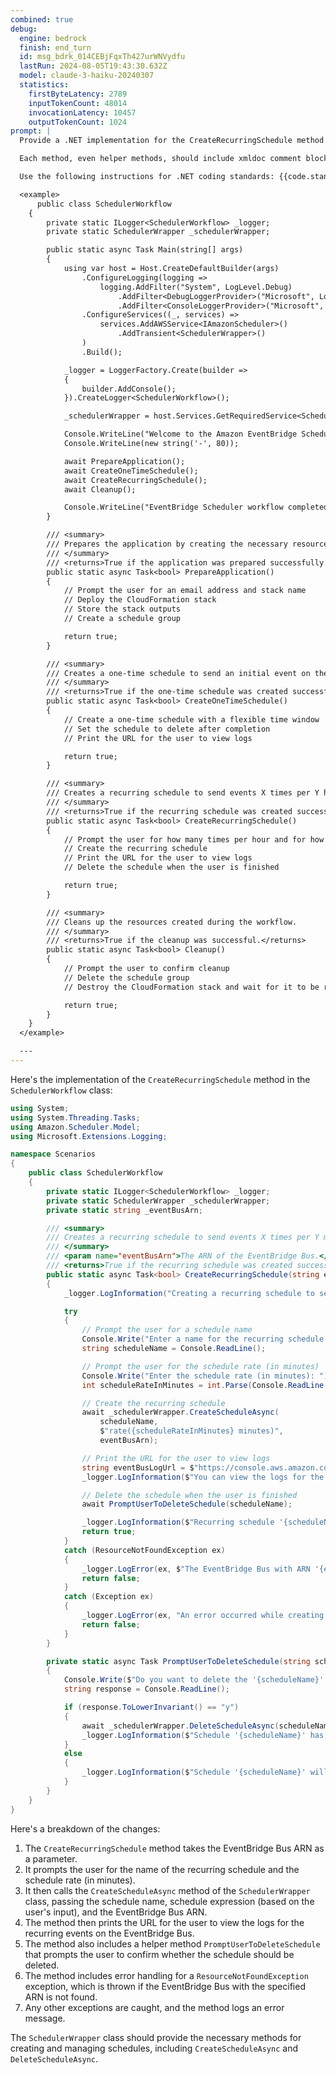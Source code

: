 ```yaml
---
combined: true
debug:
  engine: bedrock
  finish: end_turn
  id: msg_bdrk_014CEBjFqxTh427urWNVydfu
  lastRun: 2024-08-05T19:43:30.632Z
  model: claude-3-haiku-20240307
  statistics:
    firstByteLatency: 2789
    inputTokenCount: 48014
    invocationLatency: 10457
    outputTokenCount: 1024
prompt: |
  Provide a .NET implementation for the CreateRecurringSchedule method in the SchedulerWorkflow class given below. Use the service wrapper methods in SchedulerWrapper for the service calls. Prompt the user for the schedule name, and for the rate (in minutes) for repeating the schedule. Catch a ResourceNotFoundException if the eventBus is not found.

  Each method, even helper methods, should include xmldoc comment blocks for summary, parameters, and outputs.

  Use the following instructions for .NET coding standards: {{code.standards}} 

  <example>
      public class SchedulerWorkflow
    {
        private static ILogger<SchedulerWorkflow> _logger;
        private static SchedulerWrapper _schedulerWrapper;

        public static async Task Main(string[] args)
        {
            using var host = Host.CreateDefaultBuilder(args)
                .ConfigureLogging(logging =>
                    logging.AddFilter("System", LogLevel.Debug)
                        .AddFilter<DebugLoggerProvider>("Microsoft", LogLevel.Information)
                        .AddFilter<ConsoleLoggerProvider>("Microsoft", LogLevel.Trace))
                .ConfigureServices((_, services) =>
                    services.AddAWSService<IAmazonScheduler>()
                        .AddTransient<SchedulerWrapper>()
                )
                .Build();

            _logger = LoggerFactory.Create(builder =>
            {
                builder.AddConsole();
            }).CreateLogger<SchedulerWorkflow>();

            _schedulerWrapper = host.Services.GetRequiredService<SchedulerWrapper>();

            Console.WriteLine("Welcome to the Amazon EventBridge Scheduler Workflow!");
            Console.WriteLine(new string('-', 80));

            await PrepareApplication();
            await CreateOneTimeSchedule();
            await CreateRecurringSchedule();
            await Cleanup();

            Console.WriteLine("EventBridge Scheduler workflow completed.");
        }

        /// <summary>
        /// Prepares the application by creating the necessary resources.
        /// </summary>
        /// <returns>True if the application was prepared successfully.</returns>
        public static async Task<bool> PrepareApplication()
        {
            // Prompt the user for an email address and stack name
            // Deploy the CloudFormation stack
            // Store the stack outputs
            // Create a schedule group

            return true;
        }

        /// <summary>
        /// Creates a one-time schedule to send an initial event on the new EventBus.
        /// </summary>
        /// <returns>True if the one-time schedule was created successfully.</returns>
        public static async Task<bool> CreateOneTimeSchedule()
        {
            // Create a one-time schedule with a flexible time window
            // Set the schedule to delete after completion
            // Print the URL for the user to view logs

            return true;
        }

        /// <summary>
        /// Creates a recurring schedule to send events X times per Y hours.
        /// </summary>
        /// <returns>True if the recurring schedule was created successfully.</returns>
        public static async Task<bool> CreateRecurringSchedule()
        {
            // Prompt the user for how many times per hour and for how many hours
            // Create the recurring schedule
            // Print the URL for the user to view logs
            // Delete the schedule when the user is finished

            return true;
        }

        /// <summary>
        /// Cleans up the resources created during the workflow.
        /// </summary>
        /// <returns>True if the cleanup was successful.</returns>
        public static async Task<bool> Cleanup()
        {
            // Prompt the user to confirm cleanup
            // Delete the schedule group
            // Destroy the CloudFormation stack and wait for it to be removed

            return true;
        }
    }
  </example>

  ---
---
```

Here's the implementation of the `CreateRecurringSchedule` method in the `SchedulerWorkflow` class:

```csharp
using System;
using System.Threading.Tasks;
using Amazon.Scheduler.Model;
using Microsoft.Extensions.Logging;

namespace Scenarios
{
    public class SchedulerWorkflow
    {
        private static ILogger<SchedulerWorkflow> _logger;
        private static SchedulerWrapper _schedulerWrapper;
        private static string _eventBusArn;

        /// <summary>
        /// Creates a recurring schedule to send events X times per Y minutes.
        /// </summary>
        /// <param name="eventBusArn">The ARN of the EventBridge Bus.</param>
        /// <returns>True if the recurring schedule was created successfully.</returns>
        public static async Task<bool> CreateRecurringSchedule(string eventBusArn)
        {
            _logger.LogInformation("Creating a recurring schedule to send events...");

            try
            {
                // Prompt the user for a schedule name
                Console.Write("Enter a name for the recurring schedule: ");
                string scheduleName = Console.ReadLine();

                // Prompt the user for the schedule rate (in minutes)
                Console.Write("Enter the schedule rate (in minutes): ");
                int scheduleRateInMinutes = int.Parse(Console.ReadLine());

                // Create the recurring schedule
                await _schedulerWrapper.CreateScheduleAsync(
                    scheduleName,
                    $"rate({scheduleRateInMinutes} minutes)",
                    eventBusArn);

                // Print the URL for the user to view logs
                string eventBusLogUrl = $"https://console.aws.amazon.com/events/home?region={Environment.GetEnvironmentVariable("AWS_REGION")}#/eventbus";
                _logger.LogInformation($"You can view the logs for the recurring events at: {eventBusLogUrl}");

                // Delete the schedule when the user is finished
                await PromptUserToDeleteSchedule(scheduleName);

                _logger.LogInformation($"Recurring schedule '{scheduleName}' created successfully.");
                return true;
            }
            catch (ResourceNotFoundException ex)
            {
                _logger.LogError(ex, $"The EventBridge Bus with ARN '{eventBusArn}' was not found.");
                return false;
            }
            catch (Exception ex)
            {
                _logger.LogError(ex, "An error occurred while creating the recurring schedule.");
                return false;
            }
        }

        private static async Task PromptUserToDeleteSchedule(string scheduleName)
        {
            Console.Write($"Do you want to delete the '{scheduleName}' schedule? (y/n) ");
            string response = Console.ReadLine();

            if (response.ToLowerInvariant() == "y")
            {
                await _schedulerWrapper.DeleteScheduleAsync(scheduleName);
                _logger.LogInformation($"Schedule '{scheduleName}' has been deleted.");
            }
            else
            {
                _logger.LogInformation($"Schedule '{scheduleName}' will not be deleted.");
            }
        }
    }
}
```

Here's a breakdown of the changes:

1. The `CreateRecurringSchedule` method takes the EventBridge Bus ARN as a parameter.
2. It prompts the user for the name of the recurring schedule and the schedule rate (in minutes).
3. It then calls the `CreateScheduleAsync` method of the `SchedulerWrapper` class, passing the schedule name, schedule expression (based on the user's input), and the EventBridge Bus ARN.
4. The method then prints the URL for the user to view the logs for the recurring events on the EventBridge Bus.
5. The method also includes a helper method `PromptUserToDeleteSchedule` that prompts the user to confirm whether the schedule should be deleted.
6. The method includes error handling for a `ResourceNotFoundException` exception, which is thrown if the EventBridge Bus with the specified ARN is not found.
7. Any other exceptions are caught, and the method logs an error message.

The `SchedulerWrapper` class should provide the necessary methods for creating and managing schedules, including `CreateScheduleAsync` and `DeleteScheduleAsync`.